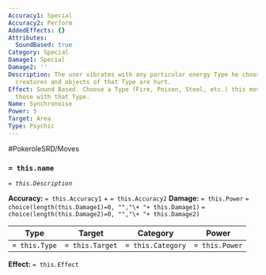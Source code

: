 ```yaml
---
Accuracy1: Special
Accuracy2: Perform
AddedEffects: {}
Attributes:
  SoundBased: true
Category: Special
Damage1: Special
Damage2: ''
Description: The user vibrates with any particular energy Type he chooses. All nearby
  creatures and objects of that Type are hurt.
Effect: Sound Based. Choose a Type (Fire, Poison, Steel, etc.) this move only affects
  those with that Type.
Name: Synchronoise
Power: 5
Target: Area
Type: Psychic
---
```


#PokeroleSRD/Moves

### `= this.name` 
*`= this.Description`*

**Accuracy:** `= this.Accuracy1` + `= this.Accuracy2`
**Damage:** `= this.Power` `= choice(length(this.Damage1)=0, "","\+ "+ this.Damage1)` `= choice(length(this.Damage2)=0, "","\+ "+ this.Damage2)`

| Type          | Target          | Category          | Power          |
| ------------- | --------------- | ----------------  | -------------- |
| `= this.Type` | `= this.Target` | `= this.Category` | `= this.Power` | 

**Effect:** `= this.Effect`